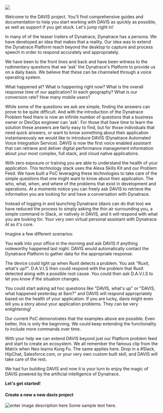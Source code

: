 
![](https://s3.amazonaws.com/davis-project/dynatrace-davis-logo.png)

Welcome to the DAVIS project. You'll find comprehensive guides and documentation to help you start working with DAVIS as quickly as possible, as well as support if you get stuck. Let's jump right in!

In many of of the teaser trailers of Dynatrace, Dynatrace has a persona. We have developed an idea that makes that a reality. Our idea was to extend the Dynatrace Platform reach beyond the desktop to capture and process speech in order to respond accurately and appropriately.

We have been to the front lines and back and have been witness to the rudimentary questions that we 'ask' the Dynatrace's Platform to provide us on a daily basis. We believe that these can be channeled through a voice operating system.

What happened at?
What is happening right now?
What is the overall response time of our application? In each geography?
What is our conversion rate?
How many mobile users?

While some of the questions we ask are simple, finding the answers can prove to be quite difficult. And with the introduction of the Dynatrace Problem feed there is now an infinite number of questions that a business owner or DevOps engineer can 'ask'. For those that have time to learn the solution these answers are fairly easy to find, but for those individuals that need quick answers, or want to know something about their application instantaneously we would like to introduce DAVIS (Dynatrace Automated Voice Integration Service). DAVIS is now the first voice enabled assistant that can retrieve and deliver digital performance management information about your most complex, full stack, and cloud native applications.

With zero exposure or training you are able to understand the health of your application. This technology stack uses the Alexa Skills Kit and our Problem Feed. We have built a PoC leveraging these technologies to take care of the simple questions that one might want to know about their application. The who, what, when, and where of the problems that exist in development and operations. At a moments notice you can freely ask DAVIS to retrieve the information you are looking for and have a conversation with Dynatrace.

Instead of logging in and launching Dynatrace (davis can do that too) we have reduced the process to simply asking the thin air surrounding you, a simple command in Slack, or natively in DAVIS,  and it will respond with what you are looking for. Your very own virtual personal assistant with Dynatrace AI as it's core.

Imagine a few different scenarios:

You walk into your office in the morning and ask DAVIS if anything noteworthy happened last night. DAVIS would automatically contact the Dynatrace Platform to gather data for the appropriate response.

The device could light up when Ruxit detects a problem. You ask "Ruxit, what's up?". D.A.V.I.S then could respond with the problem that Ruxit detected along with a possible root cause. You could then ask D.A.V.I.S to let you know if the situation changes.

You could start asking ad hoc questions like "DAVIS, what's up" or "DAVIS, what happened yesterday at 8am?" and DAVIS will respond appropriately based on the health of your application. If you are lucky, davis might even tell you a story about your application problems. They can be very enlightening!

Our current PoC demonstrates that the examples above are possible. Even better, this is only the beginning. We could keep extending the functionality to include more commands over time.

With your help we can extend DAVIS beyond just our Platform problem feed and start to create an ecosystem. We all remember the famous clip from the Matrix when Neo learns Kung Fu. The same applies here. Drop in a #Slack, HipChat, Salesforce.com, or your very own custom built skill, and DAVIS will take care of the rest. 

We had fun building DAVIS and now it is your turn to enjoy the magic of DAVIS powered by the artificial intelligence of Dynatrace.

**Let's get started!**

#### <i class="icon-file"></i> Create a new a new davis project

![enter image description here](https://s3.amazonaws.com/davis-project/cog-awesome.png) Some sample text here.